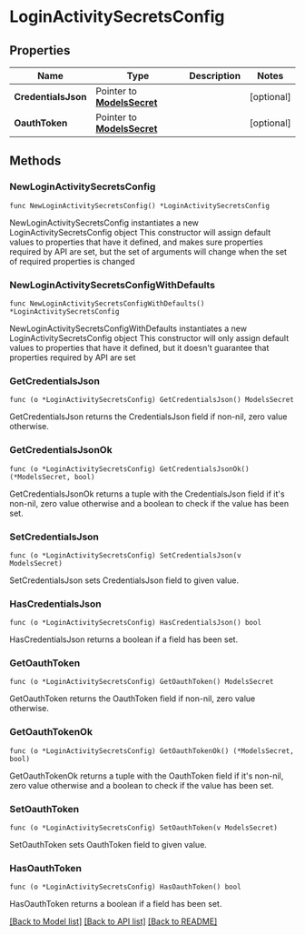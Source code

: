 # LoginActivitySecretsConfig

## Properties

Name | Type | Description | Notes
------------ | ------------- | ------------- | -------------
**CredentialsJson** | Pointer to [**ModelsSecret**](ModelsSecret.md) |  | [optional] 
**OauthToken** | Pointer to [**ModelsSecret**](ModelsSecret.md) |  | [optional] 

## Methods

### NewLoginActivitySecretsConfig

`func NewLoginActivitySecretsConfig() *LoginActivitySecretsConfig`

NewLoginActivitySecretsConfig instantiates a new LoginActivitySecretsConfig object
This constructor will assign default values to properties that have it defined,
and makes sure properties required by API are set, but the set of arguments
will change when the set of required properties is changed

### NewLoginActivitySecretsConfigWithDefaults

`func NewLoginActivitySecretsConfigWithDefaults() *LoginActivitySecretsConfig`

NewLoginActivitySecretsConfigWithDefaults instantiates a new LoginActivitySecretsConfig object
This constructor will only assign default values to properties that have it defined,
but it doesn't guarantee that properties required by API are set

### GetCredentialsJson

`func (o *LoginActivitySecretsConfig) GetCredentialsJson() ModelsSecret`

GetCredentialsJson returns the CredentialsJson field if non-nil, zero value otherwise.

### GetCredentialsJsonOk

`func (o *LoginActivitySecretsConfig) GetCredentialsJsonOk() (*ModelsSecret, bool)`

GetCredentialsJsonOk returns a tuple with the CredentialsJson field if it's non-nil, zero value otherwise
and a boolean to check if the value has been set.

### SetCredentialsJson

`func (o *LoginActivitySecretsConfig) SetCredentialsJson(v ModelsSecret)`

SetCredentialsJson sets CredentialsJson field to given value.

### HasCredentialsJson

`func (o *LoginActivitySecretsConfig) HasCredentialsJson() bool`

HasCredentialsJson returns a boolean if a field has been set.

### GetOauthToken

`func (o *LoginActivitySecretsConfig) GetOauthToken() ModelsSecret`

GetOauthToken returns the OauthToken field if non-nil, zero value otherwise.

### GetOauthTokenOk

`func (o *LoginActivitySecretsConfig) GetOauthTokenOk() (*ModelsSecret, bool)`

GetOauthTokenOk returns a tuple with the OauthToken field if it's non-nil, zero value otherwise
and a boolean to check if the value has been set.

### SetOauthToken

`func (o *LoginActivitySecretsConfig) SetOauthToken(v ModelsSecret)`

SetOauthToken sets OauthToken field to given value.

### HasOauthToken

`func (o *LoginActivitySecretsConfig) HasOauthToken() bool`

HasOauthToken returns a boolean if a field has been set.


[[Back to Model list]](../README.md#documentation-for-models) [[Back to API list]](../README.md#documentation-for-api-endpoints) [[Back to README]](../README.md)


